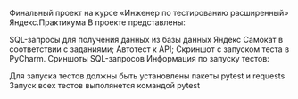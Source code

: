 Финальный проект на курсе «Инженер по тестированию расширенный» Яндекс.Практикума
В проекте представлены:

SQL-запросы для получения данных из базы данных Яндекс Самокат в соответствии с заданиями;
Автотест к API;
Скриншот с запуском теста в PyCharm.
Сриншоты SQL-запросов
Информация по запуску тестов:

Для запуска тестов должны быть установлены пакеты pytest и requests
Запуск всех тестов выполянется командой pytest
